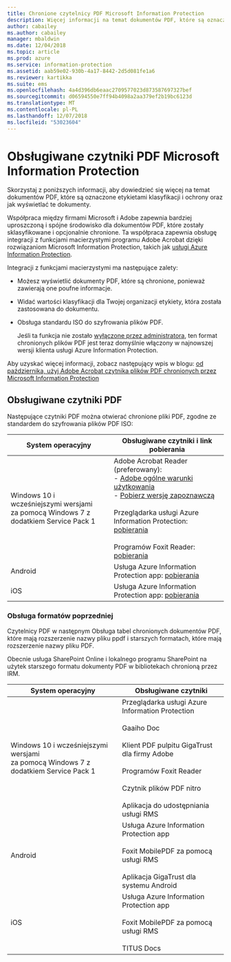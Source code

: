 ```yaml
---
title: Chronione czytelnicy PDF Microsoft Information Protection
description: Więcej informacji na temat dokumentów PDF, które są oznaczone etykietami klasyfikacji i ochrony oraz sposób ich wyświetlania.
author: cabailey
ms.author: cabailey
manager: mbaldwin
ms.date: 12/04/2018
ms.topic: article
ms.prod: azure
ms.service: information-protection
ms.assetid: aab59e02-930b-4a17-8442-2d5d081fe1a6
ms.reviewer: kartikka
ms.suite: ems
ms.openlocfilehash: 4a4d396db6eaac2709577023d873587697327bef
ms.sourcegitcommit: d06594550e7ff94b4098a2aa379ef2b19bc6123d
ms.translationtype: MT
ms.contentlocale: pl-PL
ms.lasthandoff: 12/07/2018
ms.locfileid: "53023604"
---
```

# <a name="supported-pdf-readers-for-microsoft-information-protection"></a>Obsługiwane czytniki PDF Microsoft Information Protection

Skorzystaj z poniższych informacji, aby dowiedzieć się więcej na temat dokumentów PDF, które są oznaczone etykietami klasyfikacji i ochrony oraz jak wyświetlać te dokumenty.

Współpraca między firmami Microsoft i Adobe zapewnia bardziej uproszczoną i spójne środowisko dla dokumentów PDF, które zostały sklasyfikowane i opcjonalnie chronione. Ta współpraca zapewnia obsługę integracji z funkcjami macierzystymi programu Adobe Acrobat dzięki rozwiązaniom Microsoft Information Protection, takich jak [usługi Azure Information Protection](../what-is-information-protection.md). 

Integracji z funkcjami macierzystymi ma następujące zalety:

- Możesz wyświetlić dokumenty PDF, które są chronione, ponieważ zawierają one poufne informacje.

- Widać wartości klasyfikacji dla Twojej organizacji etykiety, która została zastosowana do dokumentu.

- Obsługa standardu ISO do szyfrowania plików PDF.
    
    Jeśli ta funkcja nie zostało [wyłączone przez administratora](client-admin-guide-customizations.md#dont-protect-pdf-files-by-using-the-iso-standard-for-pdf-encryption), ten format chronionych plików PDF jest teraz domyślnie włączony w najnowszej wersji klienta usługi Azure Information Protection.

Aby uzyskać więcej informacji, zobacz następujący wpis w blogu: [od października, użyj Adobe Acrobat czytnika plików PDF chronionych przez Microsoft Information Protection](https://techcommunity.microsoft.com/t5/Azure-Information-Protection/Starting-October-use-Adobe-Acrobat-Reader-for-PDFs-protected-by/ba-p/262738)

## <a name="supported-pdf-readers"></a>Obsługiwane czytniki PDF

Następujące czytniki PDF można otwierać chronione pliki PDF, zgodne ze standardem do szyfrowania plików PDF ISO:

|System operacyjny|Obsługiwane czytniki i link pobierania|
|----------------|-----------------------------------|
|Windows 10 i wcześniejszymi wersjami<br />za pomocą Windows 7 z dodatkiem Service Pack 1|Adobe Acrobat Reader (preferowany):<br />-  [Adobe ogólne warunki użytkowania](https://www.adobe.com/legal/terms.html) <br />- [Pobierz wersję zapoznawczą](https://ardownload2.adobe.com/pub/adobe/reader/win/AcrobatDC/misc/MIP_Preview/1900820120/Adobe_MIP_Preview_1900820120.zip) <br /><br /> Przeglądarka usługi Azure Information Protection: [pobierania](https://go.microsoft.com/fwlink/?linkid=838993)<br /><br />Programów Foxit Reader: [pobierania](https://www.foxitsoftware.com/pdf-reader/)|
|Android|Usługa Azure Information Protection app: [pobierania](https://go.microsoft.com/fwlink/?LinkId=325340)|
|iOS|Usługa Azure Information Protection app: [pobierania](https://go.microsoft.com/fwlink/?LinkId=325338)|

### <a name="support-for-previous-formats"></a>Obsługa formatów poprzedniej

Czytelnicy PDF w następnym Obsługa tabel chronionych dokumentów PDF, które mają rozszerzenie nazwy pliku ppdf i starszych formatach, które mają rozszerzenie nazwy pliku PDF.

Obecnie usługa SharePoint Online i lokalnego programu SharePoint na użytek starszego formatu dokumenty PDF w bibliotekach chronioną przez IRM.


|System operacyjny|Obsługiwane czytniki|
|----------------|-----------------------------------|
|Windows 10 i wcześniejszymi wersjami<br />za pomocą Windows 7 z dodatkiem Service Pack 1|Przeglądarka usługi Azure Information Protection<br /><br />Gaaiho Doc<br /><br />Klient PDF pulpitu GigaTrust dla firmy Adobe<br /><br />Programów Foxit Reader<br /><br />Czytnik plików PDF nitro<br /><br />Aplikacja do udostępniania usługi RMS|
|Android|Usługa Azure Information Protection app<br /><br />Foxit MobilePDF za pomocą usługi RMS<br /><br />Aplikacja GigaTrust dla systemu Android|
|iOS|Usługa Azure Information Protection app<br /><br />Foxit MobilePDF za pomocą usługi RMS<br /><br />TITUS Docs|
